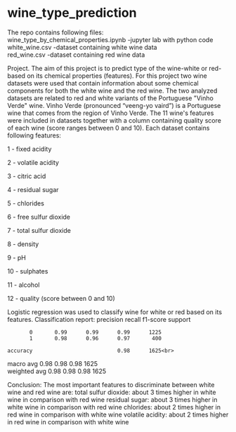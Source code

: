 # wine_type_prediction

The repo contains following files:<br>
wine_type_by_chemical_properties.ipynb -jupyter lab with python code<br>
white_wine.csv -dataset containing white wine data <br>
red_wine.csv -dataset containing red wine data<br> 

Project.
The aim of this project is to predict type of the wine-white or red-based on its chemical properties (features). For this project two wine datasets were used that contain information about some chemical components for both the white wine and the red wine. The two analyzed datasets are related to red and white variants of the Portuguese "Vinho Verde" wine. Vinho Verde (pronounced “veeng-yo vaird”) is a Portuguese wine that comes from the region of Vinho Verde. The 11 wine's features were included in datasets together with a column containing quality score of each wine (score ranges between 0 and 10). Each dataset contains following features:

1 - fixed acidity 

2 - volatile acidity 

3 - citric acid 

4 - residual sugar 

5 - chlorides 

6 - free sulfur dioxide 

7 - total sulfur dioxide 

8 - density 

9 - pH 

10 - sulphates 

11 - alcohol 

12 - quality (score between 0 and 10)


Logistic regression was used to classify wine for white or red based on its features.
Classification report:
              precision    recall  f1-score   support

           0       0.99      0.99      0.99      1225
           1       0.98      0.96      0.97       400

    accuracy                           0.98      1625<br>
   macro avg       0.98      0.98      0.98      1625<br>
weighted avg       0.98      0.98      0.98      1625<br>

Conclusion: The most important features to discriminate between white wine and red wine are:
total sulfur dioxide: about 3 times higher in white wine in comparison with red wine
residual sugar: about 3 times higher in white wine in comparison with red wine
chlorides: about 2 times higher in red wine in comparison with white wine
volatile acidity: about 2 times higher in red wine in comparison with white wine

 



